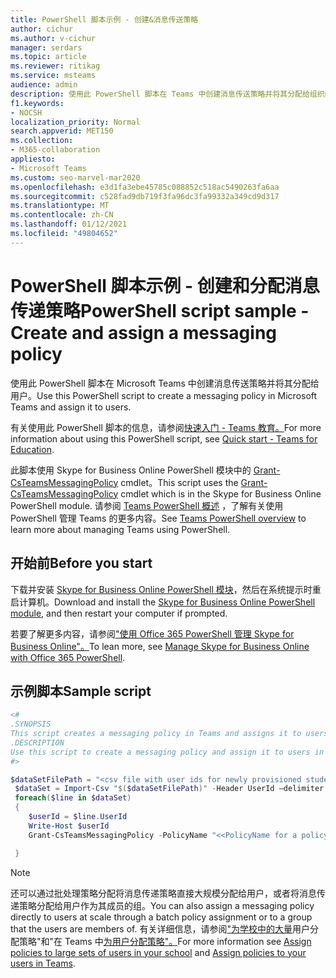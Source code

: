 ```yaml
---
title: PowerShell 脚本示例 - 创建&消息传送策略
author: cichur
ms.author: v-cichur
manager: serdars
ms.topic: article
ms.reviewer: ritikag
ms.service: msteams
audience: admin
description: 使用此 PowerShell 脚本在 Teams 中创建消息传送策略并将其分配给组织的用户。
f1.keywords:
- NOCSH
localization_priority: Normal
search.appverid: MET150
ms.collection:
- M365-collaboration
appliesto:
- Microsoft Teams
ms.custom: seo-marvel-mar2020
ms.openlocfilehash: e3d1fa3ebe45785c088852c518ac5490263fa6aa
ms.sourcegitcommit: c528fad9db719f3fa96dc3fa99332a349cd9d317
ms.translationtype: MT
ms.contentlocale: zh-CN
ms.lasthandoff: 01/12/2021
ms.locfileid: "49804652"
---
```

# <a name="powershell-script-sample---create-and-assign-a-messaging-policy"></a><span data-ttu-id="1283e-103">PowerShell 脚本示例 - 创建和分配消息传递策略</span><span class="sxs-lookup"><span data-stu-id="1283e-103">PowerShell script sample - Create and assign a messaging policy</span></span>

<span data-ttu-id="1283e-104">使用此 PowerShell 脚本在 Microsoft Teams 中创建消息传送策略并将其分配给用户。</span><span class="sxs-lookup"><span data-stu-id="1283e-104">Use this PowerShell script to create a messaging policy in Microsoft Teams and assign it to users.</span></span> 

<span data-ttu-id="1283e-105">有关使用此 PowerShell 脚本的信息，请参阅[快速入门 - Teams 教育。](https://docs.microsoft.com/microsoftteams/teams-quick-start-edu)</span><span class="sxs-lookup"><span data-stu-id="1283e-105">For more information about using this PowerShell script, see [Quick start - Teams for Education](https://docs.microsoft.com/microsoftteams/teams-quick-start-edu).</span></span>

<span data-ttu-id="1283e-106">此脚本使用 Skype for Business Online PowerShell 模块中的 [Grant-CsTeamsMessagingPolicy](https://docs.microsoft.com/powershell/module/skype/grant-csteamsmessagingpolicy) cmdlet。</span><span class="sxs-lookup"><span data-stu-id="1283e-106">This script uses the [Grant-CsTeamsMessagingPolicy](https://docs.microsoft.com/powershell/module/skype/grant-csteamsmessagingpolicy) cmdlet which is in the Skype for Business Online PowerShell module.</span></span> <span data-ttu-id="1283e-107">请参阅 [Teams PowerShell 概述](../teams-powershell-overview.md) ，了解有关使用 PowerShell 管理 Teams 的更多内容。</span><span class="sxs-lookup"><span data-stu-id="1283e-107">See [Teams PowerShell overview](../teams-powershell-overview.md) to learn more about managing Teams using PowerShell.</span></span>


## <a name="before-you-start"></a><span data-ttu-id="1283e-108">开始前</span><span class="sxs-lookup"><span data-stu-id="1283e-108">Before you start</span></span>

<span data-ttu-id="1283e-109">下载并安装 [Skype for Business Online PowerShell 模块](https://www.microsoft.com/download/details.aspx?id=39366)，然后在系统提示时重启计算机。</span><span class="sxs-lookup"><span data-stu-id="1283e-109">Download and install the [Skype for Business Online PowerShell module](https://www.microsoft.com/download/details.aspx?id=39366), and then restart your computer if prompted.</span></span>

<span data-ttu-id="1283e-110">若要了解更多内容，请参阅["使用 Office 365 PowerShell 管理 Skype for Business Online"。](https://docs.microsoft.com/office365/enterprise/powershell/manage-skype-for-business-online-with-office-365-powershell)</span><span class="sxs-lookup"><span data-stu-id="1283e-110">To lean more, see [Manage Skype for Business Online with Office 365 PowerShell](https://docs.microsoft.com/office365/enterprise/powershell/manage-skype-for-business-online-with-office-365-powershell).</span></span>

## <a name="sample-script"></a><span data-ttu-id="1283e-111">示例脚本</span><span class="sxs-lookup"><span data-stu-id="1283e-111">Sample script</span></span>

```powershell
<#
.SYNOPSIS
This script creates a messaging policy in Teams and assigns it to users.
.DESCRIPTION
Use this script to create a messaging policy and assign it to users in your organization.
#>

$dataSetFilePath = "<csv file with user ids for newly provisioned students> "
 $dataSet = Import-Csv "$($dataSetFilePath)" -Header UserId –delimiter ","
 foreach($line in $dataSet)
 {
    $userId = $line.UserId
    Write-Host $userId
    Grant-CsTeamsMessagingPolicy -PolicyName "<<PolicyName for a policy created with Chat Off>>" -Identity $userId

 }
```

> [!NOTE]
> <span data-ttu-id="1283e-112">还可以通过批处理策略分配将消息传递策略直接大规模分配给用户，或者将消息传递策略分配给用户作为其成员的组。</span><span class="sxs-lookup"><span data-stu-id="1283e-112">You can also assign a messaging policy directly to users at scale through a batch policy assignment or to a group that the users are members of.</span></span> <span data-ttu-id="1283e-113">有关详细信息，请参阅["为学校中的大量](../batch-group-policy-assignment-edu.md)用户分配策略"和"在 Teams 中[为用户分配策略"。](../assign-policies.md)</span><span class="sxs-lookup"><span data-stu-id="1283e-113">For more information see [Assign policies to large sets of users in your school](../batch-group-policy-assignment-edu.md) and [Assign policies to your users in Teams](../assign-policies.md).</span></span>

